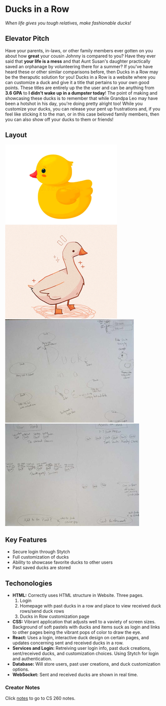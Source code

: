 # Ducks in a Row
 _When life gives you tough relatives, make fashionable ducks!_

## Elevator Pitch

Have your parents, in-laws, or other family members ever gotten on you about how **great** your cousin Johnny is compared to you? Have they ever said that **your life is a mess** and that Aunt Susan's daughter practically saved an orphanage by volunteering there for a summer? If you've have heard these or other similar comparisons before, then Ducks in a Row may be the theraputic solution for you! Ducks in a Row is a website where you can customize a duck and give it a title that pertains to your own good points. These titles are entirely up the the user and can be anything from **3.6 GPA** to **I didn't wake up in a dumpster today**! The point of making and showcasing these ducks is to remember that while Grandpa Leo may have been a hotshot in his day, you're doing pretty alright too! While you customize your ducks, you can release your pent up frustrations and, if you feel like sticking it to the man, or in this case beloved family members, then you can also show off your ducks to them or friends!

## Layout
![Ducks floating across homescreen reference image](<Homescreen Ducks-1.png>)
![Duck by Login Reference Image](<Duck Login Reference Image-1.png>)
![Login Page Screen Layour Rough Draft](<Ducks in a Row Homempage-1.jpg>)
![Past creations/received ducks page](<Past Creations and Sent and Received Ducks 20.jpg>)

## Key Features
- Secure login through Stytch
- Full customization of ducks
- Ability to showcase favorite ducks to other users
- Past saved ducks are stored

## Techonologies
- **HTML:** Correctly uses HTML structure in Website. Three pages.
  1. Login
  2. Homepage with past ducks in a row and place to view received duck rows/send duck rows
  3. Ducks in Row customization page
- **CSS:** Vibrant application that adjusts well to a vaviety of screen sizes. Background of soft pastels with ducks and items suck as login and links to other pages being the vibrant pops of color to draw the eye.
- **React:** Uses a login, interactive duck design on certain pages, and updates concerning sent and received ducks in a row.
- **Services and Login:** Retreiving user login info, past duck creations, sent/received ducks, and customization choices. Using Stytch for login and  authentication.
- **Database:** Will store users, past user creations, and duck customization options. 
- **WebSocket:** Sent and received ducks are shown in real time.

### Creator Notes
Click [notes](https://github.com/CelestialOkamii/startup/blob/main/notes.md) to go to CS 260 notes.